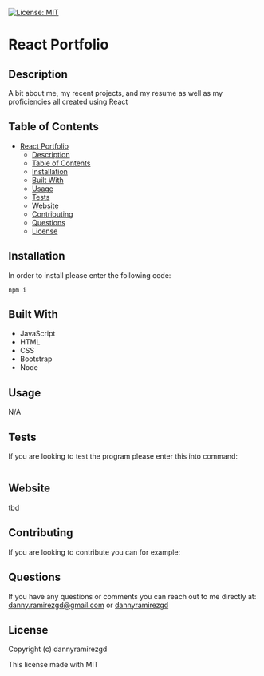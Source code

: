 [![License: MIT](https://img.shields.io/badge/License-MIT-yellow.svg)](https://opensource.org/licenses/MIT)
# React Portfolio

## Description
A bit about me, my recent projects, and my resume as well as my proficiencies all created using React

## Table of Contents
- [React Portfolio](#react-portfolio)
  - [Description](#description)
  - [Table of Contents](#table-of-contents)
  - [Installation](#installation)
  - [Built With](#built-with)
  - [Usage](#usage)
  - [Tests](#tests)
  - [Website](#website)
  - [Contributing](#contributing)
  - [Questions](#questions)
  - [License](#license)
## Installation
In order to install please enter the following code:
```
npm i 
```
## Built With
* JavaScript
* HTML
* CSS
* Bootstrap
* Node

## Usage
N/A

## Tests
If you are looking to test the program please enter this into command: 
```

```
## Website
tbd

## Contributing
If you are looking to contribute you can for example: 


## Questions
If you have any questions or comments you can reach out to me directly at: danny.ramirezgd@gmail.com or [dannyramirezgd](https://github.com/dannyramirezgd)
  
  ## License
  Copyright (c) dannyramirezgd

  This license made with MIT
  
